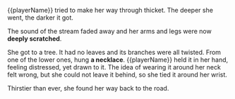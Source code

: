 {{playerName}} tried to make her way through thicket. The deeper she went, the darker it got.

The sound of the stream faded away and her arms and legs were now **deeply scratched**.

She got to a tree. It had no leaves and its branches were all twisted. From one of the lower ones, hung **a necklace**. {{playerName}} held it in her hand, feeling distressed, yet drawn to it. The idea of wearing it around her neck felt wrong, but she could not leave it behind, so she tied it around her wrist.

Thirstier than ever, she found her way back to the road.
